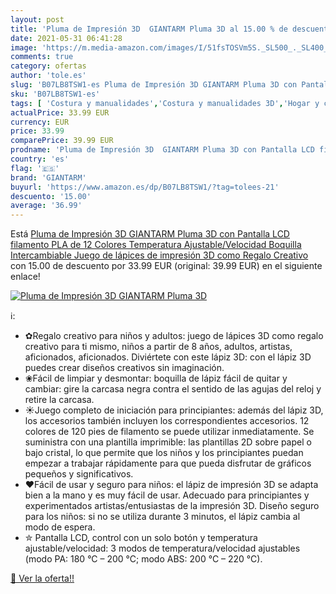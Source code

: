```yaml
---
layout: post
title: 'Pluma de Impresión 3D  GIANTARM Pluma 3D al 15.00 % de descuento'
date: 2021-05-31 06:41:28
image: 'https://m.media-amazon.com/images/I/51fsTOSVm5S._SL500_._SL400_.jpg'
comments: true
category: ofertas
author: 'tole.es'
slug: 'B07LB8TSW1-es Pluma de Impresión 3D GIANTARM Pluma 3D con Pantalla LCD...'
sku: 'B07LB8TSW1-es'
tags: [ 'Costura y manualidades','Costura y manualidades 3D','Hogar y cocina','Plumas para impresión 3D','giantarm','lápices', ]
actualPrice: 33.99 EUR
currency: EUR
price: 33.99
comparePrice: 39.99 EUR
prodname: 'Pluma de Impresión 3D  GIANTARM Pluma 3D con Pantalla LCD filamento PLA de 12 Colores  Temperatura Ajustable/Velocidad  Boquilla Intercambiable  Juego de lápices de impresión 3D como Regalo Creativo'
country: 'es'
flag: '🇪🇸'
brand: 'GIANTARM'
buyurl: 'https://www.amazon.es/dp/B07LB8TSW1/?tag=tolees-21'
descuento: '15.00'
average: '36.99'
---
```


Está [Pluma de Impresión 3D  GIANTARM Pluma 3D con Pantalla LCD filamento PLA de 12 Colores  Temperatura Ajustable/Velocidad  Boquilla Intercambiable  Juego de lápices de impresión 3D como Regalo Creativo](https://www.amazon.es/dp/B07LB8TSW1/?tag=tolees-21) con 15.00 de descuento por 33.99 EUR (original: 39.99 EUR) en el siguiente enlace!

[![Pluma de Impresión 3D  GIANTARM Pluma 3D](https://m.media-amazon.com/images/I/51fsTOSVm5S._SL500_._SL400_.jpg)](https://www.amazon.es/dp/B07LB8TSW1/?tag=tolees-21)

ℹ️:

- ✿Regalo creativo para niños y adultos: juego de lápices 3D como regalo creativo para ti mismo, niños a partir de 8 años, adultos, artistas, aficionados, aficionados. Diviértete con este lápiz 3D: con el lápiz 3D puedes crear diseños creativos sin imaginación.
- ❀Fácil de limpiar y desmontar: boquilla de lápiz fácil de quitar y cambiar: gire la carcasa negra contra el sentido de las agujas del reloj y retire la carcasa.
- ☀Juego completo de iniciación para principiantes: además del lápiz 3D, los accesorios también incluyen los correspondientes accesorios. 12 colores de 120 pies de filamento se puede utilizar inmediatamente. Se suministra con una plantilla imprimible: las plantillas 2D sobre papel o bajo cristal, lo que permite que los niños y los principiantes puedan empezar a trabajar rápidamente para que pueda disfrutar de gráficos pequeños y significativos.
- ❤Fácil de usar y seguro para niños: el lápiz de impresión 3D se adapta bien a la mano y es muy fácil de usar. Adecuado para principiantes y experimentados artistas/entusiastas de la impresión 3D. Diseño seguro para los niños: si no se utiliza durante 3 minutos, el lápiz cambia al modo de espera.
- ✮ Pantalla LCD, control con un solo botón y temperatura ajustable/velocidad: 3 modos de temperatura/velocidad ajustables (modo PA: 180 °C – 200 °C; modo ABS: 200 °C – 220 °C).

[🛒 Ver la oferta!!](https://www.amazon.es/dp/B07LB8TSW1/?tag=tolees-21)

